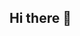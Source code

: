 ## Hi there 👋

<!--
**Tomihak01/Tomihak01** is a ✨ _special_ ✨ repository because its `README.md` (this file) appears on your GitHub profile.


I’m currently working on 
    - Oninonboy3D (enemy models and enemy codes)
    - Edora2D https://thetomgamer.itch.io/edora2d (Created everthing from code to graphics)
 
 I’m currently learning 
    - c#, unity and blender

Introduction
    -I am a student studying information and communication technology to become a game industry software developer.

Skills
    - Learning c#, Unity and Blender for game development.

Experience
    -looking opportunities to enhance coding skills.

Collaboration
Enjoy collaborating with others to create engaging and fun games.

Learning
Open to feedback and .

Goals
Make fun games.

